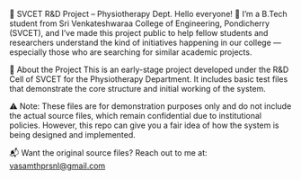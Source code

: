 📢 SVCET R&D Project – Physiotherapy Dept.
Hello everyone! 👋
I’m a B.Tech student from Sri Venkateshwaraa College of Engineering, Pondicherry (SVCET), and I’ve made this project public to help fellow students and researchers understand the kind of initiatives happening in our college — especially those who are searching for similar academic projects.

📌 About the Project
This is an early-stage project developed under the R&D Cell of SVCET for the Physiotherapy Department. It includes basic test files that demonstrate the core structure and initial working of the system.

⚠️ Note:
These files are for demonstration purposes only and do not include the actual source files, which remain confidential due to institutional policies.
However, this repo can give you a fair idea of how the system is being designed and implemented.

📬 Want the original source files?
Reach out to me at: vasamthprsnl@gmail.com
